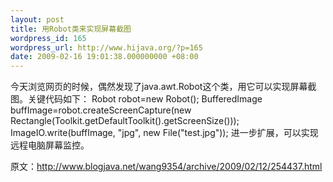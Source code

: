 ```yaml
---
layout: post
title: 用Robot类来实现屏幕截图
wordpress_id: 165
wordpress_url: http://www.hijava.org/?p=165
date: 2009-02-16 19:01:38.000000000 +08:00
---
```

今天浏览网页的时候，偶然发现了java.awt.Robot这个类，用它可以实现屏幕截图。关键代码如下：
	Robot robot=new Robot();
	BufferedImage buffImage=robot.createScreenCapture(new Rectangle(Toolkit.getDefaultToolkit().getScreenSize()));
	ImageIO.write(buffImage, "jpg", new File("test.jpg"));
进一步扩展，可以实现远程电脑屏幕监控。

原文：<a href="http://www.blogjava.net/wang9354/archive/2009/02/12/254437.html" target="_blank">http://www.blogjava.net/wang9354/archive/2009/02/12/254437.html</a>

